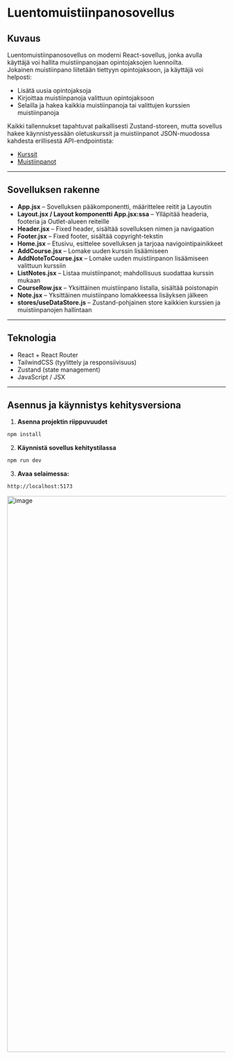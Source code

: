 # Luentomuistiinpanosovellus

## Kuvaus

Luentomuistiinpanosovellus on moderni React-sovellus, jonka avulla käyttäjä voi hallita muistiinpanojaan opintojaksojen luennoilta.  
Jokainen muistiinpano liitetään tiettyyn opintojaksoon, ja käyttäjä voi helposti:

- Lisätä uusia opintojaksoja
- Kirjoittaa muistiinpanoja valittuun opintojaksoon
- Selailla ja hakea kaikkia muistiinpanoja tai valittujen kurssien muistiinpanoja

Kaikki tallennukset tapahtuvat paikallisesti Zustand-storeen, mutta sovellus hakee käynnistyessään oletuskurssit ja muistiinpanot JSON-muodossa kahdesta erillisestä API-endpointista:
- [Kurssit](https://luentomuistiinpano-api.netlify.app/.netlify/functions/courses)
- [Muistiinpanot](https://luentomuistiinpano-api.netlify.app/.netlify/functions/notes)
---

## Sovelluksen rakenne

- **App.jsx** – Sovelluksen pääkomponentti, määrittelee reitit ja Layoutin
- **Layout.jsx / Layout komponentti App.jsx:ssa** – Ylläpitää headeria, footeria ja Outlet-alueen reiteille
- **Header.jsx** – Fixed header, sisältää sovelluksen nimen ja navigaation
- **Footer.jsx** – Fixed footer, sisältää copyright-tekstin
- **Home.jsx** – Etusivu, esittelee sovelluksen ja tarjoaa navigointipainikkeet
- **AddCourse.jsx** – Lomake uuden kurssin lisäämiseen
- **AddNoteToCourse.jsx** – Lomake uuden muistiinpanon lisäämiseen valittuun kurssiin
- **ListNotes.jsx** – Listaa muistiinpanot; mahdollisuus suodattaa kurssin mukaan
- **CourseRow.jsx** – Yksittäinen muistiinpano listalla, sisältää poistonapin
- **Note.jsx** – Yksittäinen muistiinpano lomakkeessa lisäyksen jälkeen
- **stores/useDataStore.js** – Zustand-pohjainen store kaikkien kurssien ja muistiinpanojen hallintaan

---

## Teknologia

- React + React Router
- TailwindCSS (tyylittely ja responsiivisuus)
- Zustand (state management)
- JavaScript / JSX

---

## Asennus ja käynnistys kehitysversiona

1. **Asenna projektin riippuvuudet**

```bash
npm install
```

2. **Käynnistä sovellus kehitystilassa**

```bash
npm run dev
```

3. **Avaa selaimessa:**

```bash
http://localhost:5173
```
<img width="1192" height="1283" alt="image" src="https://github.com/user-attachments/assets/e0d4b3a2-1481-4c93-ae3f-99062bdccaba" />

